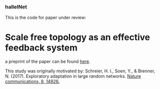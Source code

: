 ### hallelNet
This is the code for paper under review: 
# Scale free topology as an effective feedback system
a preprint of the paper can be found [here](https://www.biorxiv.org/content/10.1101/696575v1).

This study was originally motivated by:
Schreier, H. I., Soen, Y., & Brenner, N. (2017). Exploratory adaptation in large random networks. [Nature communications, 8, 14826.](https://www.nature.com/articles/ncomms14826)

